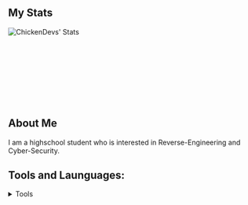 ## My Stats
<img align="left" alt="ChickenDevs' Stats" src="https://github-readme-stats.vercel.app/api?username=KKB6202&count_private=true&show_icons=true&theme=radical">
<br><br><br><br><br><br><br><br><br>

## About Me
  I am a highschool student who is interested in Reverse-Engineering and Cyber-Security.


## Tools and Launguages:

  <details>
    <summary>Tools</summary>
    
    - Visual Studio 
    
    - Visual Studio Code


    
    
  </details>

 